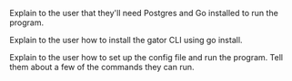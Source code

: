 Explain to the user that they'll need Postgres and Go installed to run the program.

Explain to the user how to install the gator CLI using go install.

Explain to the user how to set up the config file and run the program. Tell them about a few of the commands they can run.